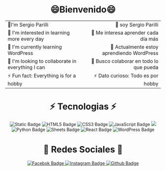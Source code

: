 <div align="center">
  <h1>😄Bienvenido😄</h1>
</div>
<div align="center">
  <table>
    <tr>
      <td>👋I'm Sergio Parilli</td>
      <td align="right">👋 soy Sergio Parilli</td>
    </tr>
    <tr>
      <td>👀 I'm interested in learning more every day</td>
      <td align="right">👀 Me interesa aprender cada día más</td>
    </tr>
    <tr>
      <td>🌱 I'm currently learning WordPress</td>
      <td align="right">🌱 Actualmente estoy aprendiendo WordPress</td>
    </tr>
    <tr>
      <td>💞️ I'm looking to collaborate in everything I can</td>
      <td align="right">💞️ Busco colaborar en todo lo que pueda</td>
    </tr>
    <tr>
      <td>⚡ Fun fact: Everything is for a hobby</td>
      <td align="right">⚡ Dato curioso: Todo es por hobby</td>
    </tr>
  </table>
</div>
<div align="center"><h1>⚡ Tecnologias ⚡</h1></div>
<div align="center">
  <img alt="Static Badge" src="https://img.shields.io/badge/JavaScript-10%25-1?style=plastic&logo=html5&logoColor=%23E34F26&labelColor=black&color=%23E34F26">

  <img src="https://img.shields.io/badge/HTML5-1?style=for-the-badge&logo=html5&logoColor=%E34F26&color=%E34F26&labelColor=black" alt="HTML5 Badge" />
  <img src="https://img.shields.io/badge/CSS3-1572B6?style=for-the-badge&logo=css3&logoColor=white" alt="CSS3 Badge" />
  <img src="https://img.shields.io/badge/JavaScript-1?style=for-the-badge&logo=javascript&logoColor=%23F7DF1E&color=black" alt="JavaScript Badge">
  <img src="https://img.shields.io/badge/JavaScript-1?style=for-the-badge&logo=javascript&logoColor=%23F7DF1E&labelColor=black&color=%23F7DF1E">

  <img src="https://img.shields.io/badge/Python-3776AB?style=for-the-badge&logo=python&logoColor=white" alt="Python Badge" />
  <img src="https://img.shields.io/badge/Sheets-green?style=for-the-badge&logo=googlesheets&color=black" alt="Sheets Badge" >
  <img src="https://img.shields.io/badge/React-p?style=for-the-badge&logo=react&color=grey" alt="React Badge" >
  <img src="https://img.shields.io/badge/WordPress-a?style=for-the-badge&logo=wordpress&color=%2321759B" alt="WordPress Badge">

</div>
<div align="center"><h1>🔗 Redes Sociales 🔗</h1></div>
  <div align="center">
    <a href="https://facebook.com/slpl46">
      <img src="https://img.shields.io/badge/Facebook-a?style=for-the-badge&logo=facebook&color=0866FF" alt="Facebok Badge" >
    </a>
    <a href="https://instagram.com/slpl46">
      <img src="https://img.shields.io/badge/Instagram-a?style=for-the-badge&logo=instagram&color=%23FF0069" alt="Instagram Badge" >
    </a>
    <a href="https://github.com/P4rilliS">
      <img src="https://img.shields.io/badge/GitHub-a?style=for-the-badge&logo=github&color=%23181717&link=https%3A%2F%2Fwww.instagram.com%2Fslpl46" alt="Github Badge">
    </a>
  </div>
